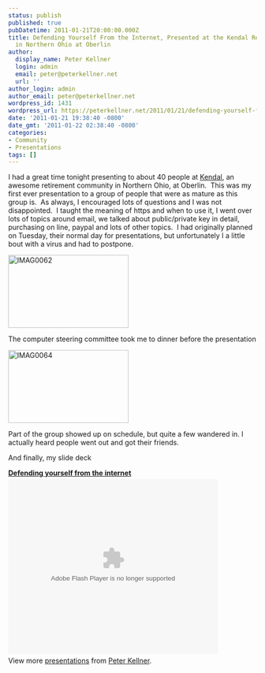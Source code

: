 ```yaml
---
status: publish
published: true
pubDatetime: 2011-01-21T20:00:00.000Z
title: Defending Yourself From the Internet, Presented at the Kendal Retirement Community
  in Northern Ohio at Oberlin
author:
  display_name: Peter Kellner
  login: admin
  email: peter@peterkellner.net
  url: ''
author_login: admin
author_email: peter@peterkellner.net
wordpress_id: 1431
wordpress_url: https://peterkellner.net/2011/01/21/defending-yourself-from-the-internet-presented-at-the-kendal-retirement-community-in-northern-ohio-at-oberlin/
date: '2011-01-21 19:38:40 -0800'
date_gmt: '2011-01-22 02:38:40 -0800'
categories:
- Community
- Presentations
tags: []
---
```

<p>I had a great time tonight presenting to about 40 people at <a href="http://kao.kendal.org/">Kendal</a>, an awesome retirement community in Northern Ohio, at Oberlin.&#160; This was my first ever presentation to a group of people that were as mature as this group is.&#160; As always, I encouraged lots of questions and I was not disappointed.&#160; I taught the meaning of https and when to use it, I went over lots of topics around email, we talked about public/private key in detail, purchasing on line, paypal and lots of other topics.&#160; I had originally planned on Tuesday, their normal day for presentations, but unfortunately I a little bout with a virus and had to postpone. </p>
<p><a href="/FilesForWebDownload/Defending-Yourself-From-the-Internet-Pre_12EB7/IMAG0062.jpg"><img style="background-image: none; border-bottom: 0px; border-left: 0px; padding-left: 0px; padding-right: 0px; display: inline; border-top: 0px; border-right: 0px; padding-top: 0px" title="IMAG0062" border="0" alt="IMAG0062" src="/FilesForWebDownload/Defending-Yourself-From-the-Internet-Pre_12EB7/IMAG0062_thumb.jpg" width="244" height="148" /></a></p>
<p>The computer steering committee took me to dinner before the presentation</p>
<p><a href="/FilesForWebDownload/Defending-Yourself-From-the-Internet-Pre_12EB7/IMAG0064.jpg"><img style="background-image: none; border-bottom: 0px; border-left: 0px; padding-left: 0px; padding-right: 0px; display: inline; border-top: 0px; border-right: 0px; padding-top: 0px" title="IMAG0064" border="0" alt="IMAG0064" src="/FilesForWebDownload/Defending-Yourself-From-the-Internet-Pre_12EB7/IMAG0064_thumb.jpg" width="244" height="148" /></a></p>
<p>Part of the group showed up on schedule, but quite a few wandered in. I actually heard people went out and got their friends.&#160; </p>
<p>And finally, my slide deck</p>
<div style="width: 425px" id="__ss_6658896"><strong style="margin: 12px 0px 4px; display: block"><a title="Defending yourself from the internet" href="http://www.slideshare.net/peterkellner99/defending-yourself-from-the-internet">Defending yourself from the internet</a></strong><object id="__sse6658896" width="425" height="355"><param name="movie" value="http://static.slidesharecdn.com/swf/ssplayer2.swf?doc=defendingyourselffromtheinternet-110121202918-phpapp02&amp;stripped_title=defending-yourself-from-the-internet&amp;userName=peterkellner99" /><param name="allowFullScreen" value="true" /><param name="allowScriptAccess" value="always" /><embed name="__sse6658896" src="http://static.slidesharecdn.com/swf/ssplayer2.swf?doc=defendingyourselffromtheinternet-110121202918-phpapp02&amp;stripped_title=defending-yourself-from-the-internet&amp;userName=peterkellner99" type="application/x-shockwave-flash" allowscriptaccess="always" allowfullscreen="true" width="425" height="355"></embed></object>
<div style="padding-bottom: 12px; padding-left: 0px; padding-right: 0px; padding-top: 5px">View more <a href="http://www.slideshare.net/">presentations</a> from <a href="http://www.slideshare.net/peterkellner99">Peter Kellner</a>.</div>
</p></div>
